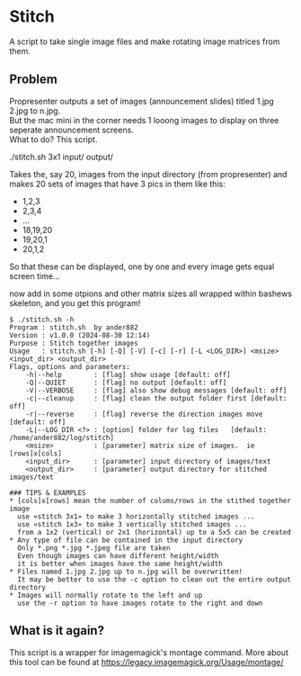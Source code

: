 # Stitch
A script to take single image files and make rotating image matrices from them.

## Problem
Propresenter outputs a set of images (announcement slides) titled 1.jpg 2.jpg to n.jpg.  
But the mac mini in the corner needs 1 looong images to display on three seperate announcement screens.  
What to do?  This script.  

./stitch.sh 3x1 input/ output/

Takes the, say 20, images from the input directory (from propresenter) and makes 20 sets of images that have 3 pics in them like this:
* 1,2,3 
* 2,3,4 
* ...
* 18,19,20
* 19,20,1
* 20,1,2
  
So that these can be displayed, one by one and every image gets equal screen time...

now add in some otpions and other matrix sizes all wrapped within bashews skeleton, and you get this program!

```
$ ./stitch.sh -h
Program : stitch.sh  by ander882
Version : v1.0.0 (2024-08-30 12:14)
Purpose : Stitch together images
Usage   : stitch.sh [-h] [-Q] [-V] [-c] [-r] [-L <LOG_DIR>] <msize> <input_dir> <output_dir>
Flags, options and parameters:
    -h|--help        : [flag] show usage [default: off]
    -Q|--QUIET       : [flag] no output [default: off]
    -V|--VERBOSE     : [flag] also show debug messages [default: off]
    -c|--cleanup     : [flag] clean the output folder first [default: off]
    -r|--reverse     : [flag] reverse the direction images move [default: off]
    -L|--LOG_DIR <?> : [option] folder for log files   [default: /home/ander882/log/stitch]
    <msize>          : [parameter] matrix size of images.  ie [rows]x[cols]
    <input_dir>      : [parameter] input directory of images/text
    <output_dir>     : [parameter] output directory for stitched images/text
                                                                                             
### TIPS & EXAMPLES
* [cols]x[rows] mean the number of colums/rows in the stithed together image
  use «stitch 3x1» to make 3 horizontally stitched images ...
  use «stitch 1x3» to make 3 vertically stitched images ...
  from a 1x2 (vertical) or 2x1 (horizontal) up to a 5x5 can be created
* Any type of file can be contained in the input directory
  Only *.png *.jpg *.jpeg file are taken
  Even though images can have different height/width
  it is better when images have the same height/width
* Files named 1.jpg 2.jpg up to n.jpg will be overwritten!
  It may be better to use the -c option to clean out the entire output directory
* Images will normally rotate to the left and up
  use the -r option to have images rotate to the right and down

```

## What is it again?

This script is a wrapper for imagemagick's montage command.  More about this tool can be found at https://legacy.imagemagick.org/Usage/montage/

